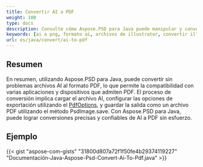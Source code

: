 ```yaml
---
title: Convertir AI a PDF
weight: 100
type: docs
description: Consulte cómo Aspose.PSD para Java puede manipular y convertir imágenes AI a PDF
keywords: [ai a png, formato ai, archivos de illustrator, convertir illustrator, ai a pdf, ai a jpeg, ai a tiff, ai a psd, api psd, java, ejemplo de código]
url: es/java/convert/ai-to-pdf
---
```


## **Resumen**
En resumen, utilizando Aspose.PSD para Java, puede convertir sin problemas archivos AI al formato PDF, lo que permite la compatibilidad con varias aplicaciones y dispositivos que admiten PDF. El proceso de conversión implica cargar el archivo AI, configurar las opciones de exportación utilizando el [PdfOptions](https://reference.aspose.com/psd/java/com.aspose.psd.imageoptions/pdfoptions/), y guardar la salida como un archivo PDF utilizando el método PsdImage.save. Con Aspose.PSD para Java, puede lograr conversiones precisas y confiables de AI a PDF sin esfuerzo.

## **Ejemplo**
{{< gist "aspose-com-gists" "31800d807a72f1f50fe4b29374119227" "Documentación-Java-Aspose-Psd-Convert-Ai-To-Pdf.java" >}}

